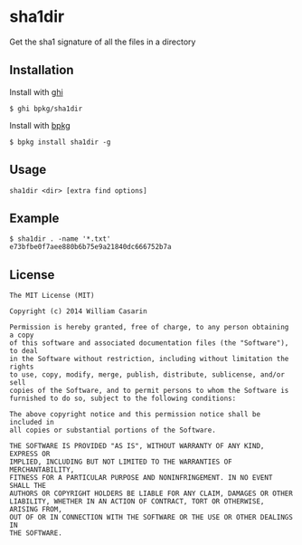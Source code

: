 
# sha1dir

  Get the sha1 signature of all the files in a directory

## Installation

  Install with [ghi](https://github.com/stephenmathieson/ghi)

    $ ghi bpkg/sha1dir

  Install with [bpkg](https://github.com/bpkg/bpkg)

    $ bpkg install sha1dir -g

## Usage

    sha1dir <dir> [extra find options]

## Example

    $ sha1dir . -name '*.txt'
    e73bfbe0f7aee880b6b75e9a21840dc666752b7a

## License

    The MIT License (MIT)

    Copyright (c) 2014 William Casarin

    Permission is hereby granted, free of charge, to any person obtaining a copy
    of this software and associated documentation files (the "Software"), to deal
    in the Software without restriction, including without limitation the rights
    to use, copy, modify, merge, publish, distribute, sublicense, and/or sell
    copies of the Software, and to permit persons to whom the Software is
    furnished to do so, subject to the following conditions:

    The above copyright notice and this permission notice shall be included in
    all copies or substantial portions of the Software.

    THE SOFTWARE IS PROVIDED "AS IS", WITHOUT WARRANTY OF ANY KIND, EXPRESS OR
    IMPLIED, INCLUDING BUT NOT LIMITED TO THE WARRANTIES OF MERCHANTABILITY,
    FITNESS FOR A PARTICULAR PURPOSE AND NONINFRINGEMENT. IN NO EVENT SHALL THE
    AUTHORS OR COPYRIGHT HOLDERS BE LIABLE FOR ANY CLAIM, DAMAGES OR OTHER
    LIABILITY, WHETHER IN AN ACTION OF CONTRACT, TORT OR OTHERWISE, ARISING FROM,
    OUT OF OR IN CONNECTION WITH THE SOFTWARE OR THE USE OR OTHER DEALINGS IN
    THE SOFTWARE.
